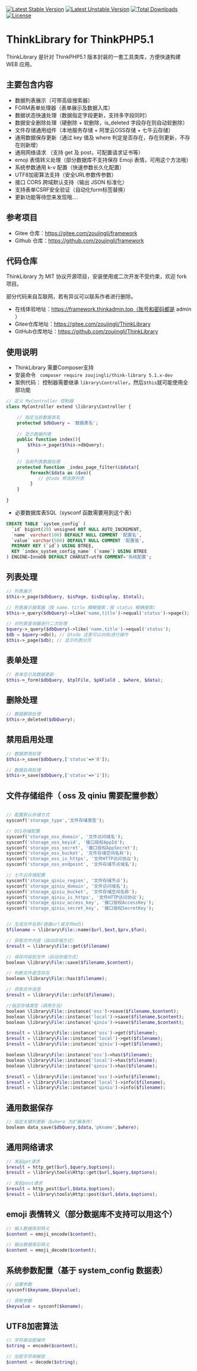 [![Latest Stable Version](https://poser.pugx.org/zoujingli/think-library/v/stable)](https://packagist.org/packages/zoujingli/think-library) 
[![Latest Unstable Version](https://poser.pugx.org/zoujingli/think-library/v/unstable)](https://packagist.org/packages/zoujingli/think-library) 
[![Total Downloads](https://poser.pugx.org/zoujingli/think-library/downloads)](https://packagist.org/packages/zoujingli/think-library) 
[![License](https://poser.pugx.org/zoujingli/think-library/license)](https://packagist.org/packages/zoujingli/think-library)

# ThinkLibrary for ThinkPHP5.1
ThinkLibrary 是针对 ThinkPHP5.1 版本封装的一套工具类库，方便快速构建 WEB 应用。

## 主要包含内容
* 数据列表展示（可带高级搜索器）
* FORM表单处理器（表单展示及数据入库）
* 数据状态快速处理（数据指定字段更新，支持多字段同时）
* 数据安全删除处理（硬删除 + 软删除，is_deleted 字段存在则自动软删除）
* 文件存储通用组件（本地服务存储 + 阿里云OSS存储 + 七牛云存储）
* 通用数据保存更新（通过 key 值及 where 判定是否存在，存在则更新，不存在则新增）
* 通用网络请求 （支持 get 及 post，可配置请求证书等）
* emoji 表情转义处理（部分数据库不支持保存 Emoji 表情，可用这个方法哦）
* 系统参数通用 k-v 配置（快速参数长久化配置）
* UTF8加密算法支持（安全URL参数传参数）
* 接口 CORS 跨域默认支持（输出 JSON 标准化）
* 支持表单CSRF安全验证（自动化form标签替换）
* 更新功能等待您来发现哦....

## 参考项目
* Gitee 仓库：https://gitee.com/zoujingli/framework
* Github 仓库：https://github.com/zoujingli/framework

代码仓库
--
 ThinkLibrary 为 MIT 协议开源项目，安装使用或二次开发不受约束，欢迎 fork 项目。
 
 部分代码来自互联网，若有异议可以联系作者进行删除。
 
 * 在线体验地址：https://framework.thinkadmin.top（账号和密码都是 admin ）
 * Gitee仓库地址：https://gitee.com/zoujingli/ThinkLibrary
 * GitHub仓库地址：https://github.com/zoujingli/ThinkLibrary

## 使用说明
* ThinkLibrary 需要Composer支持
* 安装命令 ` composer require zoujingli/think-library 5.1.x-dev`
* 案例代码：
控制器需要继承 `library\Controller`，然后`$this`就可能使用全部功能
```php
// 定义 MyController 控制器
class MyController extend \library\Controller {

    // 指定当前数据表名
    protected $dbQuery = '数据表名';
    
    // 显示数据列表
    public function index(){
        $this->_page($this->dbQuery);
    }
    
    // 当前列表数据处理
    protected function _index_page_filter(&$data){
         foreach($data as &$vo){
            // @todo 修改原列表
         }
    }
    
}
```
* 必要数据库表SQL（sysconf 函数需要用到这个表）
```sql
CREATE TABLE `system_config` (
  `id` bigint(20) unsigned NOT NULL AUTO_INCREMENT,
  `name` varchar(100) DEFAULT NULL COMMENT '配置名',
  `value` varchar(500) DEFAULT NULL COMMENT '配置值',
  PRIMARY KEY (`id`) USING BTREE,
  KEY `index_system_config_name` (`name`) USING BTREE
) ENGINE=InnoDB DEFAULT CHARSET=utf8 COMMENT='系统配置';
```

## 列表处理
```php
// 列表展示
$this->_page($dbQuery, $isPage, $isDisplay, $total);

// 列表展示搜索器（按 name、title 模糊搜索；按 status 精确搜索）
$this->_query($dbQuery)->like('name,title')->equal('status')->page();

// 对列表查询器进行二次处理
$query->_query($dbQuery)->like('name,title')->equal('status');
$db = $query->db(); // @todo 这里可以对db进行操作
$this->_page($db); // 显示列表分页
```

## 表单处理
```php
// 表单显示及数据更新
$this->_form($dbQuery, $tplFile, $pkField , $where, $data);
```

## 删除处理
```php
// 数据删除处理
$this->_deleted($dbQuery);
```

## 禁用启用处理
```php
// 数据禁用处理
$this->_save($dbQuery,['status'=>'0']);

// 数据启用处理
$this->_save($dbQuery,['status'=>'1']);
```

## 文件存储组件（ oss 及 qiniu 需要配置参数）
```php

// 配置默认存储方式    
sysconf('storage_type','文件存储类型');

// OSS存储配置
sysconf('storage_oss_domain', '文件访问域名');
sysconf('storage_oss_keyid', '接口授权AppId');
sysconf('storage_oss_secret', '接口授权AppSecret');
sysconf('storage_oss_bucket', '文件存储空间名称');
sysconf('storage_oss_is_https', '文件HTTP访问协议');
sysconf('storage_oss_endpoint', '文件存储节点域名');

// 七牛云存储配置
sysconf('storage_qiniu_region', '文件存储节点');
sysconf('storage_qiniu_domain', '文件访问域名');
sysconf('storage_qiniu_bucket', '文件存储空间名称');
sysconf('storage_qiniu_is_https', '文件HTTP访问协议');
sysconf('storage_qiniu_access_key', '接口授权AccessKey');
sysconf('storage_qiniu_secret_key', '接口授权SecretKey');


// 生成文件名称(链接url或文件md5)
$filename = \library\File::name($url,$ext,$prv,$fun);

// 获取文件内容（自动存储方式）
$result = \library\File::get($filename)

// 保存内容到文件（自动存储方式）
boolean \library\File::save($filename,$content);

// 判断文件是否存在
boolean \library\File::has($filename);

// 获取文件信息
$result = \library\File::info($filename);

//指定存储类型（调用方法）
boolean \library\File::instance('oss')->save($filename,$content);
boolean \library\File::instance('local')->save($filename,$content);
boolean \library\File::instance('qiniu')->save($filename,$content);

$result = \library\File::instance('oss')->get($filename);
$result = \library\File::instance('local')->get($filename);
$result = \library\File::instance('qiniu')->get($filename);

boolean \library\File::instance('oss')->has($filename);
boolean \library\File::instance('local')->has($filename);
boolean \library\File::instance('qiniu')->has($filename);

$resutl = \library\File::instance('oss')->info($filename);
$resutl = \library\File::instance('local')->info($filename);
$resutl = \library\File::instance('qiniu')->info($filename);
```

## 通用数据保存
```php
// 指定关键列更新（$where 为扩展条件）
boolean data_save($dbQuery,$data,'pkname',$where);
```

## 通用网络请求
```php
// 发起get请求
$result = http_get($url,$query,$options);
$result = \library\tools\Http::get($url,$query,$options);

// 发起post请求
$result = http_post($url,$data,$options);
$result = \library\tools\Http::post($url,$data,$options);
```

## emoji 表情转义（部分数据库不支持可以用这个）
```php
// 输入数据库前转义
$content = emoji_encode($content);

// 输出数据库后转义
$content = emoji_decode($content); 
```

## 系统参数配置（基于 system_config 数据表）
```php
// 设置参数
sysconf($keyname,$keyvalue);

// 获取参数
$keyvalue = sysconf($kename);
```

## UTF8加密算法
```php
// 字符串加密操作
$string = encode($content);

// 加密字符串解密
$content = decode($string);
```